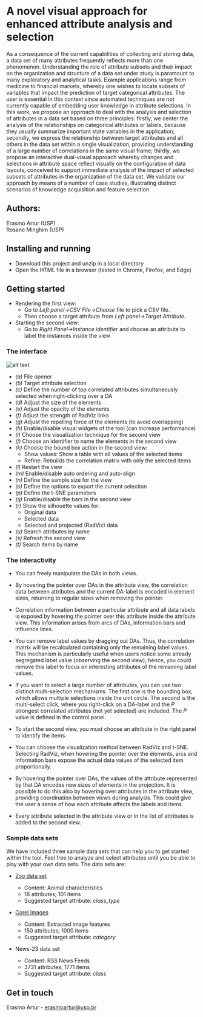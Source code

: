 # A novel visual approach for enhanced attribute analysis and selection

As a consequence of the current capabilities of collecting and storing data, a data set of many attributes frequently reflects more than one phenomenon. Understanding the role of attribute subsets and their impact on the organization and structure of a data set under study is paramount to many exploratory and analytical tasks. Example applications range from medicine to financial markets, whereby one wishes to locate subsets of variables that impact the prediction of target categorical attributes. The user is essential in this context since automated techniques are not currently capable of embedding user knowledge in attribute selections. In this work, we propose an approach to deal with the analysis and selection of attributes in a data set based on three principles: firstly, we center the analysis of the relationships on categorical attributes or labels, because they usually summarize important state variables in the application; secondly, we express the relationship between target attributes and all others in the data set within a single visualization, providing understanding of a large number of correlations in the same visual frame; thirdly, we propose an interactive dual-visual approach whereby changes and selections in attribute space reflect visually on the configuration of data layouts, conceived to support immediate analysis of the impact of selected subsets of attributes in the organization of the data set. We validate our approach by means of a number of case studies, illustrating distinct scenarios of knowledge acquisition and feature selection.

## Authors:

   Erasmo Artur (USP)\
   Rosane Minghim (USP)

## Installing and running

* Download this project and unzip in a local directory
* Open the HTML file in a browser (tested in Chrome, Firefox, and Edge)


## Getting started

* Rendering the first view:
  * Go to _Left panel->CSV File->Choose_ file to pick a CSV file.
  * Then choose a target attribute from _Left panel->Target Attribute_.
* Starting the second view:
  * Go to _Right Panel->Instance identifier_ and choose an attribute to label the instances inside the view
  
### The interface

![alt text](https://raw.githubusercontent.com/erasmoartur/attribute-radviz/master/imgs/screen_interface.png?raw=true)

* _(a)_ File opener
* _(b)_ Target attribute selection
* _(c)_ Define the number of top correlated attributes simultaneously selected when right-clicking over a DA
* _(d)_ Adjust the size of the elements
* _(e)_ Adjust the opacity of the elements
* _(f)_ Adjust the strength of RadViz links
* _(g)_ Adjust the repelling force of the elements (to avoid overlapping)
* _(h)_ Enable/disable visual widgets of the tool (can increase performance)
* _(i)_ Choose the visualization technique for the second view
* _(j)_ Choose an identifier to name the elements in the second view 
* _(k)_ Choose the bound box action in the second view:
  * Show values: Show a table with all values of the selected items
  * Refine: Rebuilds the correlation matrix with only the selected items
* _(l)_ Restart the view
* _(m)_ Enable/disable auto ordering and auto-align
* _(n)_ Define the sample size for the view 
* _(o)_ Define the options to export the current selection
* _(p)_ Define the t-SNE parameters
* _(q)_ Enable/disable the bars in the second view
* _(r)_ Show the silhouette values for:
  * Original data
  * Selected data
  * Selected and projected (RadViz) data
* _(u)_ Search attributes by name
* _(s)_ Refresh the second view
* _(t)_ Search items by name


### The interactivity

* You can freely manipulate the DAs in both views.

* By hovering the pointer over DAs in the attribute view, the correlation data between attributes and the current DA-label is encoded in element sizes, returning to regular sizes when removing the pointer. 

* Correlation information between a particular attribute and all data labels is exposed by hovering the pointer over this attribute inside the attribute view. This information arises from arcs of DAs, information bars and influence lines.

* You can remove label values by dragging out DAs. Thus, the correlation matrix will be recalculated containing only the remaining label values. This mechanism is particularly useful when users notice some already segregated label value (observing the second view); hence, you could remove this label to focus on interesting attributes of the remaining label values.

* If you want to select a large number of attributes, you can use two distinct multi-selection mechanisms. The first one is the bounding box, which allows multiple selections inside the unit circle. The second is the multi-select click, where you right-click on a DA-label and the _P_ strongest correlated attributes (not yet selected) are included. The _P_ value is defined in the control panel.

* To start the second view, you must choose an attribute in the right panel  to identify the items. 

* You can choose the visualization method between RadViz and t-SNE. Selecting RadViz, when hovering the pointer over the elements, arcs and information bars expose the actual data values of the selected item proportionally. 

* By hovering the pointer over DAs, the values of the attribute represented by that DA encodes new sizes of elements in the projection. It is possible to do this also by hovering over attributes in the attribute view, providing coordination between views during analysis. This could give the user a sense of how each attribute affects the labels and items. 

* Every attribute selected in the attribute view or in the list of attributes is added to the second view. 

### Sample data sets

We have included three sample data sets that can help you to get started within the tool. Feel free to analyze and select attributes until you be able to play with your own data sets. The data sets are:

* [Zoo data set](https://archive.ics.uci.edu/ml/datasets/zoo)
  * Content: Animal characteristics
  * 18 attributes; 101 items
  * Suggested target attribute: _class_type_

* [Corel Images](https://ieeexplore.ieee.org/document/1227984)
  * Content: Extracted image features
  * 150 attributes; 1000 items
  * Suggested target attribute: _category_
  
* News-23 data set
  * Content: RSS News Feeds
  * 3731 attributes; 1771 items
  * Suggested target attribute: _class_

## Get in touch
Erasmo Artur - erasmoartur@usp.br

